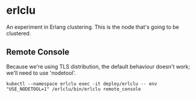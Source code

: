 # erlclu

An experiment in Erlang clustering. This is the node that's going to be clustered.

## Remote Console

Because we're using TLS distribution, the default behaviour doesn't work; we'll need to use 'nodetool'.

```
kubectl --namespace erlclu exec -it deploy/erlclu -- env "USE_NODETOOL=1" /erlclu/bin/erlclu remote_console
```
